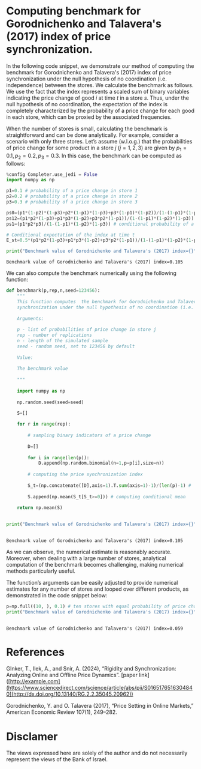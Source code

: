 # Computing benchmark for Gorodnichenko and Talavera's (2017) index of price synchronization.

In the following code snippet, we demonstrate our method of computing the benchmark for Gorodnichenko and Talavera's (2017) index of price synchronization under the null hypothesis of no coordination (i.e. independence) between the stores. We calculate the benchmark as follows. We use the fact that the index represents a scaled sum of binary variables indicating the price change of good $i$ at time $t$ in a store $s$. Thus, under the null hypothesis of no coordination, the expectation of the index is completely characterized by the probability of a price change for each good in each store, which can be proxied by the associated frequencies. 

When the number of stores is small, calculating the benchmark is straightforward and can be done analytically. For example, consider a scenario with only three stores. Let’s assume (w.l.o.g.) that the probabilities of price change for some product in a store $j$ ($j=1,2,3$) are given by $p_{1}=0.1, p_{2}=0.2, p_{3}=0.3$. In this case, the benchmark can be computed as follows:


```python
%config Completer.use_jedi = False
import numpy as np
```


```python
p1=0.1 # probability of a price change in store 1
p2=0.2 # probability of a price change in store 2
p3=0.3 # probability of a price change in store 3

ps0=(p1*(1-p2)*(1-p3)+p2*(1-p1)*(1-p3)+p3*(1-p1)*(1-p2))/(1-(1-p1)*(1-p2)*(1-p3)) # conditional probability of a single price change conditional on at least one price change  (the index takes the value of 0)
ps12=(p1*p2*(1-p3)+p1*p3*(1-p2)+p3*p2*(1-p1))/(1-(1-p1)*(1-p2)*(1-p3)) # conditional probability of a price change in two stores at the same time conditional on at least one price change (the index takes the value of 0.5)
ps1=(p1*p2*p3)/(1-(1-p1)*(1-p2)*(1-p3)) # conditional probability of a price change in all stores at the same time conditional on at least one price change (the index takes the value of 1)

# Conditional expectation of the index at time t
E_st=0.5*(p1*p2*(1-p3)+p1*p3*(1-p2)+p3*p2*(1-p1))/(1-(1-p1)*(1-p2)*(1-p3))+(p1*p2*p3)/(1-(1-p1)*(1-p2)*(1-p3)) 

print("Benchmark value of Gorodnichenko and Talavera's (2017) index={}".format(np.round(E_st,3)))
```

    Benchmark value of Gorodnichenko and Talavera's (2017) index=0.105
    

We can also compute the benchmark numerically using the following function:


```python
def benchmark(p,rep,n,seed=123456):
    """
    This function computes  the benchmark for Gorodnichenko and Talavera's (2017) index of price 
    synchronization under the null hypothesis of no coordination (i.e. independence) between the stores.
    
    Arguments:
    
    p - list of probabilities of price change in store j
    rep - number of replications
    n - length of the simulated sample
    seed - random seed, set to 123456 by default
    
    Value:
    
    The benchmark value
    
    """
    
    import numpy as np
    
    np.random.seed(seed=seed)
    
    S=[]

    for r in range(rep):
    
        # sampling binary indicators of a price change
    
        D=[]
    
        for i in range(len(p)):
            D.append(np.random.binomial(n=1,p=p[i],size=n))
    
        # computing the price synchronization index
    
        S_t=(np.concatenate([D],axis=1).T.sum(axis=1)-1)/(len(p)-1) #  Gorodnichenko and Talavera's (2017) index over time
    
        S.append(np.mean(S_t[S_t>=0])) # computing conditional mean
        
    return np.mean(S)
    
```


```python
print("Benchmark value of Gorodnichenko and Talavera's (2017) index={}".format(np.round(benchmark(p=[0.1,0.2,0.3],
                                                                                                  n=1000,rep=1000),3)))
```

    Benchmark value of Gorodnichenko and Talavera's (2017) index=0.105
    

As we can observe, the numerical estimate is reasonably accurate. Moreover, when dealing with a large number of stores, analytical computation of the benchmark becomes challenging, making numerical methods particularly useful.

The function’s arguments can be easily adjusted to provide numerical estimates for any number of stores and looped over different products, as demonstrated in the code snippet below:


```python
p=np.full((10, ), 0.1) # ten stores with equal probability of price change
print("Benchmark value of Gorodnichenko and Talavera's (2017) index={}".format(np.round(benchmark(p=p,
                                                                                                  n=1000,rep=1000),3)))
```

    Benchmark value of Gorodnichenko and Talavera's (2017) index=0.059


# References

GInker, T., Ilek, A., and Snir, A. (2024), “Rigidity and Synchronization: Analyzing Online and Offline Price Dynamics”. [paper link]([http://example.com](https://www.sciencedirect.com/science/article/abs/pii/S0165176516304840](http://dx.doi.org/10.13140/RG.2.2.35045.20962))

Gorodnichenko, Y. and O. Talavera (2017), “Price Setting in Online Markets,” American Economic Review 107(1), 249–282.


# Disclamer 

The views expressed here are solely of the author and do not necessarily represent the views of the Bank of Israel.


